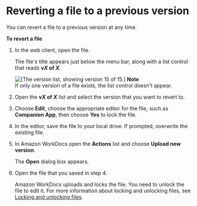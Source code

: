 # Reverting a file to a previous version<a name="revert-version"></a>

You can revert a file to a previous version at any time\.

**To revert a file**

1. In the web client, open the file\.

   The file's title appears just below the menu bar, along with a list control that reads **v*X* of *X***\.

    ![\[The version list, showing version 15 of 15.\]](http://docs.aws.amazon.com/workdocs/latest/userguide/images/wd-version-list.png) 
**Note**  
If only one version of a file exists, the list control doesn't appear\.

1. Open the **v*X* of *X*** list and select the version that you want to revert to\.

1. Choose **Edit**, choose the appropriate editor for the file, such as **Companion App**, then choose **Yes** to lock the file\.

1. In the editor, save the file to your local drive\. If prompted, overwrite the existing file\.

1. In Amazon WorkDocs open the **Actions** list and choose **Upload new version**\.

   The **Open** dialog box appears\.

1. Open the file that you saved in step 4\.

   Amazon WorkDocs uploads and locks the file\. You need to unlock the file to edit it\. For more information about locking and unlocking files, see [Locking and unlocking files](client_lock_files.md)\.